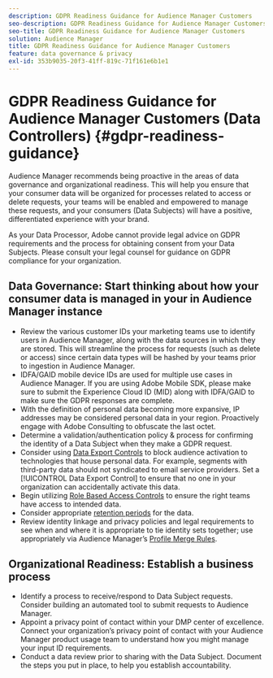 ```yaml
---
description: GDPR Readiness Guidance for Audience Manager Customers
seo-description: GDPR Readiness Guidance for Audience Manager Customers
seo-title: GDPR Readiness Guidance for Audience Manager Customers
solution: Audience Manager
title: GDPR Readiness Guidance for Audience Manager Customers
feature: data governance & privacy
exl-id: 353b9035-20f3-41ff-819c-71f161e6b1e1
---
```

# GDPR Readiness Guidance for Audience Manager Customers (Data Controllers) {#gdpr-readiness-guidance}

Audience Manager recommends being proactive in the areas of data governance and organizational readiness. This will help you ensure that your consumer data will be organized for processes related to access or delete requests, your teams will be enabled and empowered to manage these requests, and your consumers (Data Subjects) will have a positive, differentiated experience with your brand.

As your Data Processor, Adobe cannot provide legal advice on GDPR requirements and the process for obtaining consent from your Data Subjects. Please consult your legal counsel for guidance on GDPR compliance for your organization.

## Data Governance: Start thinking about how your consumer data is managed in your in Audience Manager instance

* Review the various customer IDs your marketing teams use to identify users in Audience Manager, along with the data sources in which they are stored. This will streamline the process for requests (such as delete or access) since certain data types will be hashed by your teams prior to ingestion in Audience Manager.
* IDFA/GAID mobile device IDs are used for multiple use cases in Audience Manager. If you are using Adobe Mobile SDK, please make sure to submit the Experience Cloud ID (MID) along with IDFA/GAID to make sure the GDPR responses are complete.
* With the definition of personal data becoming more expansive, IP addresses may be considered personal data in your region. Proactively engage with Adobe Consulting to obfuscate the last octet.
* Determine a validation/authentication policy & process for confirming the identity of a Data Subject when they make a GDPR request.
* Consider using [Data Export Controls](../../features/data-export-controls.md) to block audience activation to technologies that house personal data. For example, segments with third-party data should not syndicated to email service providers. Set a [!UICONTROL Data Export Control] to ensure that no one in your organization can accidentally activate this data.
* Begin utilizing [Role Based Access Controls](../../features/administration/administration-overview.md) to ensure the right teams have access to intended data.
* Consider appropriate [retention periods](../../faq/faq-privacy.md#data-retention-faq) for the data.
* Review identity linkage and privacy policies and legal requirements to see when and where it is appropriate to tie identity sets together; use appropriately via Audience Manager’s [Profile Merge Rules](../../features/profile-merge-rules/merge-rules-overview.md).

## Organizational Readiness: Establish a business process

* Identify a process to receive/respond to Data Subject requests. Consider building an automated tool to submit requests to Audience Manager.
* Appoint a privacy point of contact within your DMP center of excellence. Connect your organization’s privacy point of contact with your Audience Manager product usage team to understand how you might manage your input ID requirements.
* Conduct a data review prior to sharing with the Data Subject. Document the steps you put in place, to help you establish accountability.
